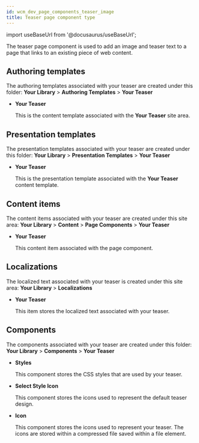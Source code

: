 ```yaml
---
id: wcm_dev_page_components_teaser_image
title: Teaser page component type
---
```

import useBaseUrl from '@docusaurus/useBaseUrl';



The teaser page component is used to add an image and teaser text to a page that links to an existing piece of web content.

## Authoring templates

The authoring templates associated with your teaser are created under this folder: **Your Library** \> **Authoring Templates** \> **Your Teaser**

-   **Your Teaser**

    This is the content template associated with the **Your Teaser** site area.


## Presentation templates

The presentation templates associated with your teaser are created under this folder: **Your Library** \> **Presentation Templates** \> **Your Teaser**

-   **Your Teaser**

    This is the presentation template associated with the **Your Teaser** content template.


## Content items

The content items associated with your teaser are created under this site area: **Your Library** \> **Content** \> **Page Components** \> **Your Teaser**

-   **Your Teaser**

    This content item associated with the page component.


## Localizations

The localized text associated with your teaser is created under this site area: **Your Library** \> **Localizations**

-   **Your Teaser**

    This item stores the localized text associated with your teaser.


## Components

The components associated with your teaser are created under this folder: **Your Library** \> **Components** \> **Your Teaser**

-   **Styles**

    This component stores the CSS styles that are used by your teaser.

-   **Select Style Icon**

    This component stores the icons used to represent the default teaser design.

-   **Icon**

    This component stores the icons used to represent your teaser. The icons are stored within a compressed file saved within a file element.


